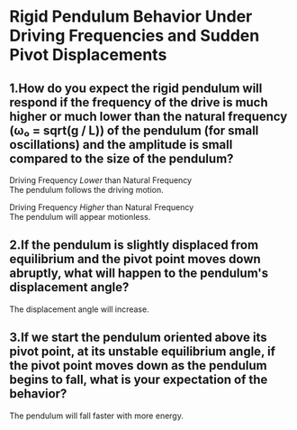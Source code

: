 # Rigid Pendulum Behavior Under Driving Frequencies and Sudden Pivot Displacements

## 1.How do you expect the rigid pendulum will respond if the frequency of the drive is much higher or much lower than the natural frequency (ω₀ = sqrt(g / L)) of the pendulum (for small oscillations) and the amplitude is small compared to the size of the pendulum?
Driving Frequency _Lower_ than Natural Frequency  
The pendulum follows the driving motion.
    
Driving Frequency _Higher_ than Natural Frequency  
The pendulum will appear motionless.

## 2.If the pendulum is slightly displaced from equilibrium and the pivot point moves down abruptly, what will happen to the pendulum's displacement angle?

The displacement angle will increase.

## 3.If we start the pendulum oriented above its pivot point, at its unstable equilibrium angle, if the pivot point moves down as the pendulum begins to fall, what is your expectation of the behavior?

The pendulum will fall faster with more energy.
